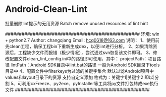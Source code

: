Android-Clean-Lint
==================

批量删除lint提示的无用资源 Batch remove unused resources of  lint hint 


#################################################
环境: win + python2.7
Author: changqiang
Email: hcq0618@163.com
说明：
1、使用前先clean工程，确保工程bin下重新生成dex，以便lint进行分析。
2、如果清除资源后，工程缺少文件而报错（极少情况），尝试通过svn恢复该文件即可。 3、修改配置文件clean_lint_config.ini中的路径即可使用，其中：
projectPath：项目路径
lintPath：Android SDK目录中lint.bat的路径 一般为Android SDK目录下tools目录中
4、配置文件中filterkeys为过滤的关键字集合 默认过滤Android项目中values和layout目录下的资源
支持自定义添加 格式为：关键字1|关键字2 即以|分割
5、可利用cxFreeze、py2exe、pyInstaller等工具将py文件打包转成exe执行文件
#################################################


